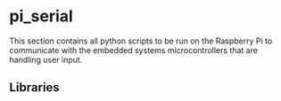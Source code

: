 # pi_serial
This section contains all python scripts to be run on the Raspberry Pi to communicate with the embedded systems microcontrollers that are handling user input. 

## Libraries
